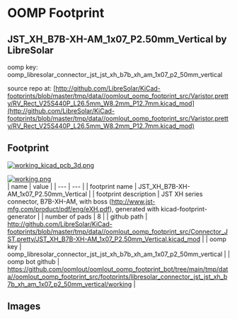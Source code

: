 # OOMP Footprint  
## JST_XH_B7B-XH-AM_1x07_P2.50mm_Vertical  by LibreSolar  
  
oomp key: oomp_libresolar_connector_jst_jst_xh_b7b_xh_am_1x07_p2_50mm_vertical  
  
source repo at: [http://github.com/LibreSolar/KiCad-footprints/blob/master/tmp/data//oomlout_oomp_footprint_src/Varistor.pretty/RV_Rect_V25S440P_L26.5mm_W8.2mm_P12.7mm.kicad_mod](http://github.com/LibreSolar/KiCad-footprints/blob/master/tmp/data//oomlout_oomp_footprint_src/Varistor.pretty/RV_Rect_V25S440P_L26.5mm_W8.2mm_P12.7mm.kicad_mod)  
## Footprint  
  
[![working_kicad_pcb_3d.png](working_kicad_pcb_3d_600.png)](working_kicad_pcb_3d.png)  
  
[![working.png](working_600.png)](working.png)  
| name | value | 
| --- | --- | 
| footprint name | JST_XH_B7B-XH-AM_1x07_P2.50mm_Vertical | 
| footprint description | JST XH series connector, B7B-XH-AM, with boss (http://www.jst-mfg.com/product/pdf/eng/eXH.pdf), generated with kicad-footprint-generator | 
| number of pads | 8 | 
| github path | http://github.com/LibreSolar/KiCad-footprints/blob/master/tmp/data//oomlout_oomp_footprint_src/Connector_JST.pretty/JST_XH_B7B-XH-AM_1x07_P2.50mm_Vertical.kicad_mod | 
| oomp key | oomp_libresolar_connector_jst_jst_xh_b7b_xh_am_1x07_p2_50mm_vertical | 
| oomp bot github | https://github.com/oomlout/oomlout_oomp_footprint_bot/tree/main/tmp/data//oomlout_oomp_footprint_src/footprints/libresolar_connector_jst_jst_xh_b7b_xh_am_1x07_p2_50mm_vertical/working | 
## Images  
